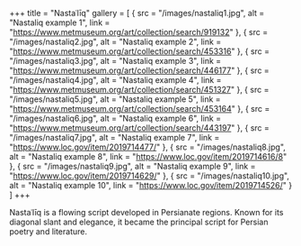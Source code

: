+++
title = "Nastaʿlīq"
gallery = [
  { src = "/images/nastaliq1.jpg", alt = "Nastaliq example 1", link = "https://www.metmuseum.org/art/collection/search/919132" },
  { src = "/images/nastaliq2.jpg", alt = "Nastaliq example 2", link = "https://www.metmuseum.org/art/collection/search/453316" },
  { src = "/images/nastaliq3.jpg", alt = "Nastaliq example 3", link = "https://www.metmuseum.org/art/collection/search/446177" },
  { src = "/images/nastaliq4.jpg", alt = "Nastaliq example 4", link = "https://www.metmuseum.org/art/collection/search/451327" },
  { src = "/images/nastaliq5.jpg", alt = "Nastaliq example 5", link = "https://www.metmuseum.org/art/collection/search/453164" },
  { src = "/images/nastaliq6.jpg", alt = "Nastaliq example 6", link = "https://www.metmuseum.org/art/collection/search/443197" },
  { src = "/images/nastaliq7.jpg", alt = "Nastaliq example 7", link = "https://www.loc.gov/item/2019714477/" },
  { src = "/images/nastaliq8.jpg", alt = "Nastaliq example 8", link = "https://www.loc.gov/item/2019714616/8" },
  { src = "/images/nastaliq9.jpg", alt = "Nastaliq example 9", link = "https://www.loc.gov/item/2019714629/" },
  { src = "/images/nastaliq10.jpg", alt = "Nastaliq example 10", link = "https://www.loc.gov/item/2019714526/" }
]
+++

Nastaʿlīq is a flowing script developed in Persianate regions. Known for its diagonal slant and elegance, it became the principal script for Persian poetry and literature.
